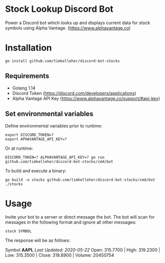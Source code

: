 # Stock Lookup Discord Bot

Power a Discord bot which looks up and displays current data for stock symbols using Alpha Vantage. (https://www.alphavantage.co)

# Installation
    go install github.com/timkelleher/discord-bot-stocks

## Requirements

 - Golang 1.14
 - Discord Token (https://discord.com/developers/applications)
 - Alpha Vantage API Key (https://www.alphavantage.co/support/#api-key)


## Set environmental variables

Define environmental variables prior to runtime:

    export DISCORD_TOKEN=?
    export APHAVANTAGE_API_KEY=?

Or at runtime:

    DISCORD_TOKEN=? ALPHAVANTAGE_API_KEY=? go run github.com/timkelleher/discord-bot-stocks/cmd/bot

To build and execute a binary:

    go build -o stocks github.com/timkelleher/discord-bot-stocks/cmd/bot
    ./stocks

# Usage
Invite your bot to a server or direct message the bot.  The bot will scan for messages in the following format and ignore all other messages:

    stock SYMBOL

The response will be as follows:

Symbol **AAPL**
*Last Updated: 2020-05-22*
Open: 315.7700 | High: 319.2300 | Low: 315.3500 | Close: 318.8900 | Volume: 20450754
